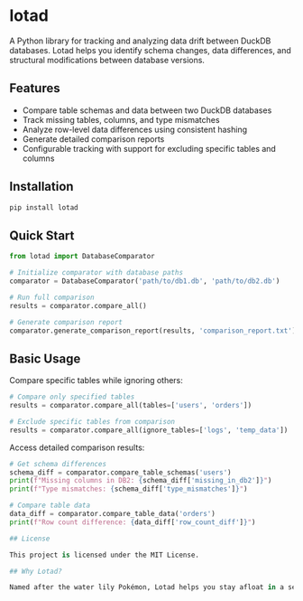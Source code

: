 # lotad

A Python library for tracking and analyzing data drift between DuckDB databases. 
Lotad helps you identify schema changes, data differences, and structural modifications between database versions.

## Features

- Compare table schemas and data between two DuckDB databases
- Track missing tables, columns, and type mismatches 
- Analyze row-level data differences using consistent hashing
- Generate detailed comparison reports
- Configurable tracking with support for excluding specific tables and columns

## Installation

```bash
pip install lotad
```

## Quick Start

```python
from lotad import DatabaseComparator

# Initialize comparator with database paths
comparator = DatabaseComparator('path/to/db1.db', 'path/to/db2.db')

# Run full comparison
results = comparator.compare_all()

# Generate comparison report
comparator.generate_comparison_report(results, 'comparison_report.txt')
```

## Basic Usage

Compare specific tables while ignoring others:

```python
# Compare only specified tables
results = comparator.compare_all(tables=['users', 'orders'])

# Exclude specific tables from comparison
results = comparator.compare_all(ignore_tables=['logs', 'temp_data'])
```

Access detailed comparison results:

```python
# Get schema differences
schema_diff = comparator.compare_table_schemas('users')
print(f"Missing columns in DB2: {schema_diff['missing_in_db2']}")
print(f"Type mismatches: {schema_diff['type_mismatches']}")

# Compare table data
data_diff = comparator.compare_table_data('orders')
print(f"Row count difference: {data_diff['row_count_diff']}")

## License

This project is licensed under the MIT License.

## Why Lotad?

Named after the water lily Pokémon, Lotad helps you stay afloat in a sea of database changes by tracking data drift between your DuckDB instances.
```
